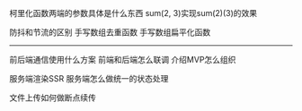 

柯里化函数两端的参数具体是什么东西
sum(2, 3)实现sum(2)(3)的效果

防抖和节流的区别
手写数组去重函数
手写数组扁平化函数

--------------------------------------------------------------------------------------------------
前后端通信使用什么方案
前端和后端怎么联调
介绍MVP怎么组织


服务端渲染SSR
服务端怎么做统一的状态处理

文件上传如何做断点续传

